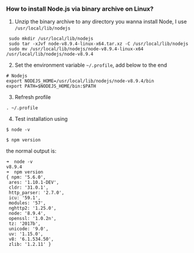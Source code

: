 ### How to install Node.js via binary archive on Linux?

1. Unzip the binary archive to any directory you wanna install Node, I use `/usr/local/lib/nodejs`

 ```
  sudo mkdir /usr/local/lib/nodejs
  sudo tar -xJvf node-v8.9.4-linux-x64.tar.xz -C /usr/local/lib/nodejs 
  sudo mv /usr/local/lib/nodejs/node-v8.9.4-linux-x64 /usr/local/lib/nodejs/node-v8.9.4
 ```

2. Set the environment variable `~/.profile`, add below to the end

 ```
 # Nodejs
 export NODEJS_HOME=/usr/local/lib/nodejs/node-v8.9.4/bin
 export PATH=$NODEJS_HOME/bin:$PATH
 ```
3. Refresh profile

```
. ~/.profile
```

4. Test installation using

 `$ node -v`
 
 `$ npm version`

 the normal output is:

 ```
 ➜  node -v
v8.9.4
➜  npm version
{ npm: '5.6.0',
  ares: '1.10.1-DEV',
  cldr: '31.0.1',
  http_parser: '2.7.0',
  icu: '59.1',
  modules: '57',
  nghttp2: '1.25.0',
  node: '8.9.4',
  openssl: '1.0.2n',
  tz: '2017b',
  unicode: '9.0',
  uv: '1.15.0',
  v8: '6.1.534.50',
  zlib: '1.2.11' }

 ```